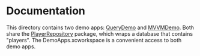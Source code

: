 # Documentation

This directory contains two demo apps: [QueryDemo](QueryDemo) and [MVVMDemo](MVVMDemo). Both share the [PlayerRepository](PlayerRepository) package, which wraps a database that contains "players". The DemoApps.xcworkspace is a convenient access to both demo apps.
